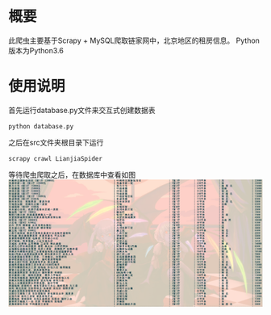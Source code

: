 # 概要 #
此爬虫主要基于Scrapy + MySQL爬取链家网中，北京地区的租房信息。
Python版本为Python3.6

# 使用说明 #
首先运行database.py文件来交互式创建数据表
```
python database.py
```

之后在src文件夹根目录下运行
```
scrapy crawl LianjiaSpider
```
等待爬虫爬取之后，在数据库中查看如图
![](/screenshots/mysql.png)
